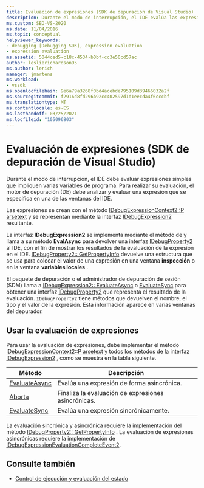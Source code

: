 ```yaml
---
title: Evaluación de expresiones (SDK de depuración de Visual Studio) | Microsoft Docs
description: Durante el modo de interrupción, el IDE evalúa las expresiones que implican variables de programa. Obtenga información sobre cómo el motor de depuración analiza y evalúa una expresión.
ms.custom: SEO-VS-2020
ms.date: 11/04/2016
ms.topic: conceptual
helpviewer_keywords:
- debugging [Debugging SDK], expression evaluation
- expression evaluation
ms.assetid: 5044ced5-c18c-4534-b0bf-cc3e50cd57ac
author: leslierichardson95
ms.author: lerich
manager: jmartens
ms.workload:
- vssdk
ms.openlocfilehash: 9e6a79a3268f0bd4acebde795109d39466032a2f
ms.sourcegitcommit: f2916d8fd296b92cc402597d1d1eecda4f6cccbf
ms.translationtype: MT
ms.contentlocale: es-ES
ms.lasthandoff: 03/25/2021
ms.locfileid: "105096803"
---
```

# <a name="expression-evaluation-visual-studio-debugging-sdk"></a>Evaluación de expresiones (SDK de depuración de Visual Studio)
Durante el modo de interrupción, el IDE debe evaluar expresiones simples que impliquen varias variables de programa. Para realizar su evaluación, el motor de depuración (DE) debe analizar y evaluar una expresión que se especifica en una de las ventanas del IDE.

 Las expresiones se crean con el método [IDebugExpressionContext2::P arsetext](../../extensibility/debugger/reference/idebugexpressioncontext2-parsetext.md) y se representan mediante la interfaz [IDebugExpression2](../../extensibility/debugger/reference/idebugexpression2.md) resultante.

 La interfaz **IDebugExpression2** se implementa mediante el método de y llama a su método **EvalAsync** para devolver una interfaz [IDebugProperty2](../../extensibility/debugger/reference/idebugproperty2.md) al IDE, con el fin de mostrar los resultados de la evaluación de la expresión en el IDE. [IDebugProperty2:: GetPropertyInfo](../../extensibility/debugger/reference/idebugproperty2-getpropertyinfo.md) devuelve una estructura que se usa para colocar el valor de una expresión en una ventana **inspección** o en la ventana **variables locales** .

 El paquete de depuración o el administrador de depuración de sesión (SDM) llama a [IDebugExpression2:: EvaluateAsync](../../extensibility/debugger/reference/idebugexpression2-evaluateasync.md) o [EvaluateSync](../../extensibility/debugger/reference/idebugexpression2-evaluatesync.md) para obtener una interfaz [IDebugProperty2](../../extensibility/debugger/reference/idebugproperty2.md) que representa el resultado de la evaluación. `IDebugProperty2` tiene métodos que devuelven el nombre, el tipo y el valor de la expresión. Esta información aparece en varias ventanas del depurador.

## <a name="using-expression-evaluation"></a>Usar la evaluación de expresiones
 Para usar la evaluación de expresiones, debe implementar el método [IDebugExpressionContext2::P arsetext](../../extensibility/debugger/reference/idebugexpressioncontext2-parsetext.md) y todos los métodos de la interfaz [IDebugExpression2](../../extensibility/debugger/reference/idebugexpression2.md) , como se muestra en la tabla siguiente.

|Método|Descripción|
|------------|-----------------|
|[EvaluateAsync](../../extensibility/debugger/reference/idebugexpression2-evaluateasync.md)|Evalúa una expresión de forma asincrónica.|
|[Aborta](../../extensibility/debugger/reference/idebugexpression2-abort.md)|Finaliza la evaluación de expresiones asincrónicas.|
|[EvaluateSync](../../extensibility/debugger/reference/idebugexpression2-evaluatesync.md)|Evalúa una expresión sincrónicamente.|

 La evaluación sincrónica y asincrónica requiere la implementación del método [IDebugProperty2:: GetPropertyInfo](../../extensibility/debugger/reference/idebugproperty2-getpropertyinfo.md) . La evaluación de expresiones asincrónicas requiere la implementación de [IDebugExpressionEvaluationCompleteEvent2](../../extensibility/debugger/reference/idebugexpressionevaluationcompleteevent2.md).

## <a name="see-also"></a>Consulte también
- [Control de ejecución y evaluación del estado](../../extensibility/debugger/execution-control-and-state-evaluation.md)
